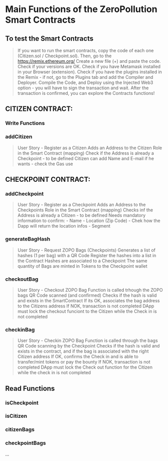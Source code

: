 
# Main Functions of the ZeroPollution Smart Contracts

## To test the Smart Contracts
>If you want to run the smart contracts, copy the code of each one (Citizen.sol / Checkpoint.sol). 
Then, go to the https://remix.ethereum.org/
Create a new file (+) and paste the code.
Check if your versions are OK. Check if you have Metamask installed in your Browser (extension).
Check if you have the plugins installed in the Remix - if not, go to the Plugins tab and add the Compiler and Deployer.
Compile the Code, and Deploy using the Injected Web3 option - you will have to sign the transaction and wait.
After the transaction is confirmed, you can explore the Contracts functions!

## CITIZEN CONTRACT:

### Write Functions

### addCitizen
>User Story - Register as a Citizen
Adds an Address to the Citizen Role in the Smart Contract (mapping)
Check if the Address is already a Checkpoint - to be defined
Citizen can add Name and E-mail if he wants - check the Gas use

## CHECKPOINT CONTRACT:
      
### addCheckpoint
>User Story - Register as a Checkpoint
Adds an Address to the Checkpoints Role in the Smart Contract (mapping)
Checks inf the Address is already a Citizen - to be defined
Needs mandatory information to confirm:
          - Name
          - Location (Zip Code) - Chek how the Dapp will return the location infos
          - Segment
   
      
### generateBagHash
>User Story - Request ZOPO Bags (Checkpoints)
Generates a list of hashes (1 per bag) with a QR Code
Register the hashes into a list in the Contract
Hashes are associated to a Checkpoint
The same quantity of Bags are minted in Tokens to the Checkpoint wallet
      
### checkoutBag
>User Story - Checkout ZOPO Bag
Function is called trhough the ZOPO bags QR Code scanned (and confirmed)
Checks if the hash is valid and exists in the SmartContract
If its OK, associates the bag address to the Citizens address
If NOK, transaction is not completed
DApp must lock the checkout funciont to the Citizen while the Check in is not completed

### checkinBag
>User Story - Checkin ZOPO Bag
Function is called through the bags QR Code scanning by the Checkpoint
Checks if the hash is valid and exists in the contract, and if the bag is associated with the right Citizen address
If OK, confirms the Check in and is able to transfer/mint tokens or pay the bounty
If NOK, transaction is not completed
DApp must lock the Check out function for the Citizen while the check in is not completed

      

## Read Functions

### isCheckpoint

### isCitizen

### citizenBags

### checkpointBags

...



